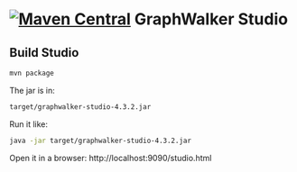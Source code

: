 [![Maven Central](https://maven-badges.herokuapp.com/maven-central/org.graphwalker/graphwalker-studio/badge.svg)](https://maven-badges.herokuapp.com/maven-central/org.graphwalker/graphwalker-studio)
GraphWalker Studio
==================

## Build Studio

```bash
mvn package
```

The jar is in:
```bash
target/graphwalker-studio-4.3.2.jar
```

Run it like:
```bash
java -jar target/graphwalker-studio-4.3.2.jar
```

Open it in a browser: http://localhost:9090/studio.html
